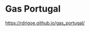 # Gas Portugal
[https://rdrigoe.github.io/gas_portugal/
](https://rodrigojeusebio.github.io/gas_portugal/)
